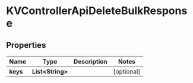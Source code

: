 

# KVControllerApiDeleteBulkResponse


## Properties

| Name | Type | Description | Notes |
|------------ | ------------- | ------------- | -------------|
|**keys** | **List&lt;String&gt;** |  |  [optional] |



